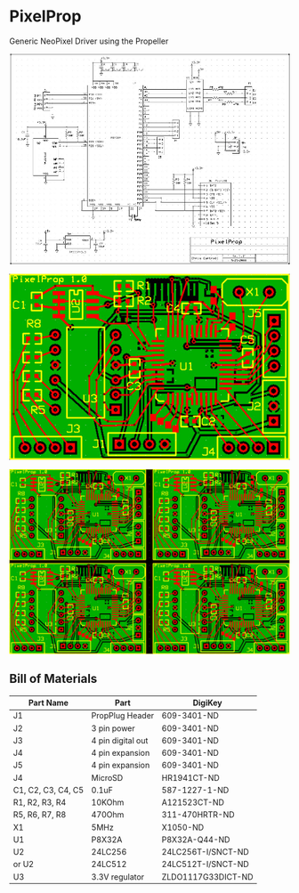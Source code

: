 # PixelProp

Generic NeoPixel Driver using the Propeller

![](art/PixelPropSCH.jpg)

![](art/PixelPropPCB.jpg)

![](art/multi.jpg)

## Bill of Materials

| Part Name          | Part              | DigiKey            |
| ---------          | ----              | ----               |
| J1                 | PropPlug Header   | 609-3401-ND        |
| J2                 | 3 pin power       | 609-3401-ND        |
| J3                 | 4 pin digital out | 609-3401-ND        |
| J4                 | 4 pin expansion   | 609-3401-ND        |
| J5                 | 4 pin expansion   | 609-3401-ND        |
| J4                 | MicroSD           | HR1941CT-ND        |
| C1, C2, C3, C4, C5 | 0.1uF             | 587-1227-1-ND      |
| R1, R2, R3, R4     | 10KOhm            | A121523CT-ND       |
| R5, R6, R7, R8     | 470Ohm            | 311-470HRTR-ND     |
| X1                 | 5MHz              | X1050-ND           |
| U1                 | P8X32A            | P8X32A-Q44-ND      | 
| U2                 | 24LC256           | 24LC256T-I/SNCT-ND | 
| or U2              | 24LC512           | 24LC512T-I/SNCT-ND | 
| U3                 | 3.3V regulator    | ZLDO1117G33DICT-ND | 
